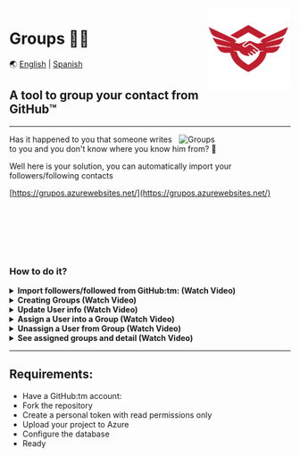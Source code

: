 <img align='right' src="/assets/img/logo.png" alt="logo" width="150px"/>
<h1>Groups 📲🚀</h1>

🌏 [English](https://github.com/doguedogue/groups/blob/main/README.en.md) | [Spanish](https://github.com/doguedogue/groups/blob/main/README.md)

## A tool to group your contact from GitHub:tm:

<hr>

<img align='right' src="https://user-images.githubusercontent.com/23409026/201412741-e2db7457-1067-4abc-9a06-a5d645fb91ba.png" alt="Groups" width="200px"/>

Has it happened to you that someone writes to you and you don't know where you know him from? 🤷 

Well here is your solution, you can automatically import your followers/following contacts

[https://grupos.azurewebsites.net/](https://grupos.azurewebsites.net/)


<br><br><br><br><br>


### How to do it?


<details>
    <summary><b>Import followers/followed from GitHub:tm: (Watch Video)</b></summary>
      
https://user-images.githubusercontent.com/23409026/201413968-8d7c82be-512e-44cc-bfff-7cafed2f742b.mp4

 </details>

<details>
    <summary><b>Creating Groups (Watch Video)</b></summary>

https://user-images.githubusercontent.com/23409026/201414412-4e21569e-0be8-4149-942f-610895d2ec03.mp4

 </details>

<details>
    <summary><b>Update User info (Watch Video)</b></summary>

https://user-images.githubusercontent.com/23409026/201414549-d6f9ad49-ccd5-4ae8-a0e4-3a63ea8cb4e1.mp4

 </details>

<details>
    <summary><b>Assign a User into a Group (Watch Video)</b></summary>

https://user-images.githubusercontent.com/23409026/201414663-293a3ad3-7c9f-4d8a-893c-fad1140c576c.mp4

 </details>

<details>
    <summary><b>Unassign a User from Group (Watch Video)</b></summary>

https://user-images.githubusercontent.com/23409026/201414730-2d942ce8-5e00-4753-9207-c1044a522903.mp4

 </details>

<details>
    <summary><b>See assigned groups and detail (Watch Video)</b></summary>

https://user-images.githubusercontent.com/23409026/201414803-d0c3f229-66fc-4695-8abf-7eb339df2424.mp4

 </details>

 <hr>

## Requirements:
- Have a GitHub:tm account:
- Fork the repository
- Create a personal token with read permissions only
- Upload your project to Azure
- Configure the database
- Ready
